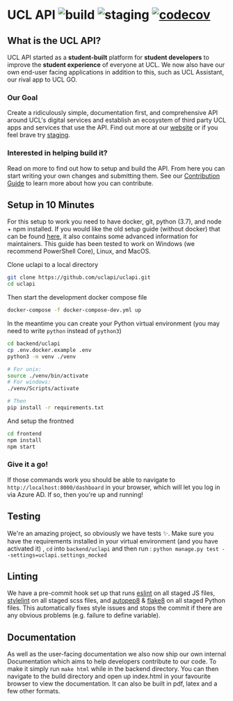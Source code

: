# UCL API ![build](https://img.shields.io/github/actions/workflow/status/uclapi/uclapi/workflow.yml?label=build) ![staging](https://img.shields.io/github/actions/workflow/status/uclapi/uclapi/workflow.yml?label=staging) [![codecov](https://codecov.io/gh/uclapi/uclapi/branch/master/graph/badge.svg)](https://codecov.io/gh/uclapi/uclapi)

## What is the UCL API?
UCL API started as a **student-built** platform for **student developers** to improve the **student experience** of everyone at UCL. We now also have our own end-user facing applications in addition to this, such as UCL Assistant, our rival app to UCL GO.

### Our Goal
Create a ridiculously simple, documentation first, and comprehensive API around UCL's digital services and establish an ecosystem of third party UCL apps and services that use the API. Find out more at our [website](https://uclapi.com) or if you feel brave try [staging](https://staging.ninja).

### Interested in helping build it?
Read on more to find out how to setup and build the API. From here you can start writing your own changes and submitting them. See our [Contribution Guide](CONTRIBUTING.md) to learn more about how you can contribute.

## Setup in 10 Minutes
For this setup to work you need to have docker, git, python (3.7), and node + npm installed. If you would like the old setup guide (without docker) that can be found [here](README_SETUP.md), it also contains some advanced information for maintainers. This guide has been tested to work on Windows (we recommend PowerShell Core), Linux, and MacOS.

Clone uclapi to a local directory
```bash
git clone https://github.com/uclapi/uclapi.git
cd uclapi
```

Then start the development docker compose file
```bash
docker-compose -f docker-compose-dev.yml up
```

In the meantime you can create your Python virtual environment (you may need to write `python` instead of `python3`)
```bash
cd backend/uclapi
cp .env.docker.example .env
python3 -m venv ./venv

# For unix:
source ./venv/bin/activate
# For windows:
./venv/Scripts/activate

# Then
pip install -r requirements.txt
```

And setup the frontned
```bash
cd frontend
npm install
npm start
```

### Give it a go!
If those commands work you should be able to navigate to `http://localhost:8000/dashboard` in your browser, which will let you log in via Azure AD. If so, then you're up and running!

## Testing
We're an amazing project, so obviously we have tests :sparkles:. Make sure you have the requirements installed in your virtual environment (and you have activated it) , `cd` into `backend/uclapi` and then run :
`python manage.py test --settings=uclapi.settings_mocked`

## Linting
We have a pre-commit hook set up that runs [eslint](https://eslint.org/) on all staged JS files, [stylelint](https://github.com/stylelint/stylelint) on all staged scss files, and [autopep8](https://github.com/hhatto/autopep8) & [flake8](http://flake8.pycqa.org/en/latest/) on all staged Python files. This automatically fixes style issues and stops the commit if there are any obvious problems (e.g. failure to define variable).

## Documentation
As well as the user-facing documentation we also now ship our own internal Documentation which aims to help developers contribute to our code. To make it simply run ```make html``` while in the backend directory. You can then navigate to the build directory and open up index.html in your favourite browser to view the documentation. It can also be built in pdf, latex and a few other formats.
